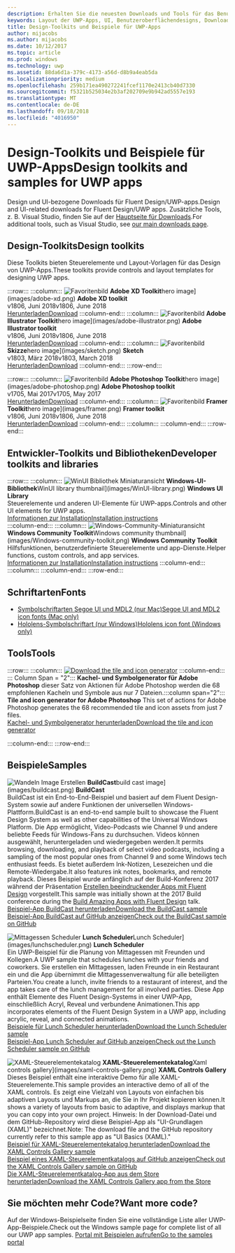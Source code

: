 ```yaml
---
description: Erhalten Sie die neuesten Downloads und Tools für das Benutzeroberflächenlayout und Steuerelementdesign für UWP-Apps.
keywords: Layout der UWP-Apps, UI, Benutzeroberflächendesigns, Downloads, UWP-Tools
title: Design-Toolkits und Beispiele für UWP-Apps
author: mijacobs
ms.author: mijacobs
ms.date: 10/12/2017
ms.topic: article
ms.prod: windows
ms.technology: uwp
ms.assetid: 88da6d1a-379c-4173-a56d-d8b9a4eab5da
ms.localizationpriority: medium
ms.openlocfilehash: 259b171ea490272241fcef1170e2413cb40d7330
ms.sourcegitcommit: f5321b525034e2b3af202709e9b942ad5557e193
ms.translationtype: MT
ms.contentlocale: de-DE
ms.lasthandoff: 09/18/2018
ms.locfileid: "4016950"
---
```

# <a name="design-toolkits-and-samples-for-uwp-apps"></a><span data-ttu-id="8b5de-104">Design-Toolkits und Beispiele für UWP-Apps</span><span class="sxs-lookup"><span data-stu-id="8b5de-104">Design toolkits and samples for UWP apps</span></span>
 

<span data-ttu-id="8b5de-105">Design und UI-bezogene Downloads für Fluent Design/UWP-apps.</span><span class="sxs-lookup"><span data-stu-id="8b5de-105">Design and UI-related downloads for Fluent Design/UWP apps.</span></span> <span data-ttu-id="8b5de-106">Zusätzliche Tools, z. B. Visual Studio, finden Sie auf der <a href="https://developer.microsoft.com/downloads">Hauptseite für Downloads</a>.</span><span class="sxs-lookup"><span data-stu-id="8b5de-106">For additional tools, such as Visual Studio, see <a href="https://developer.microsoft.com/downloads">our main downloads page</a>.</span></span> 


## <a name="design-toolkits"></a><span data-ttu-id="8b5de-107">Design-Toolkits</span><span class="sxs-lookup"><span data-stu-id="8b5de-107">Design toolkits</span></span>

<span data-ttu-id="8b5de-108">Diese Toolkits bieten Steuerelemente und Layout-Vorlagen für das Design von UWP-Apps.</span><span class="sxs-lookup"><span data-stu-id="8b5de-108">These toolkits provide controls and layout templates for designing UWP apps.</span></span>

:::row:::
    :::column:::
        ![<span data-ttu-id="8b5de-109">Favoritenbild](images/adobe-xd.png) <b>Adobe XD Toolkit</b></span><span class="sxs-lookup"><span data-stu-id="8b5de-109">hero image](images/adobe-xd.png) <b>Adobe XD toolkit</b></span></span><br>
        <span data-ttu-id="8b5de-110">v1806, Juni 2018</span><span class="sxs-lookup"><span data-stu-id="8b5de-110">v1806, June 2018</span></span><br>
        <a href="https://aka.ms/adobexdtoolkit"><span data-ttu-id="8b5de-111">Herunterladen</span><span class="sxs-lookup"><span data-stu-id="8b5de-111">Download</span></span></a>
    :::column-end:::
    :::column:::
        ![<span data-ttu-id="8b5de-112">Favoritenbild](images/adobe-illustrator.png) <b>Adobe Illustrator Toolkit</b></span><span class="sxs-lookup"><span data-stu-id="8b5de-112">hero image](images/adobe-illustrator.png) <b>Adobe Illustrator toolkit</b></span></span><br>
        <span data-ttu-id="8b5de-113">v1806, Juni 2018</span><span class="sxs-lookup"><span data-stu-id="8b5de-113">v1806, June 2018</span></span><br>
        <a href="https://aka.ms/adobeillustratortoolkit"><span data-ttu-id="8b5de-114">Herunterladen</span><span class="sxs-lookup"><span data-stu-id="8b5de-114">Download</span></span></a>
    :::column-end:::
    :::column:::
        ![<span data-ttu-id="8b5de-115">Favoritenbild](images/sketch.png) <b>Skizze</b></span><span class="sxs-lookup"><span data-stu-id="8b5de-115">hero image](images/sketch.png) <b>Sketch</b></span></span><br>
        <span data-ttu-id="8b5de-116">v1803, März 2018</span><span class="sxs-lookup"><span data-stu-id="8b5de-116">v1803, March 2018</span></span><br>
        <a href="https://aka.ms/sketchtoolkit"><span data-ttu-id="8b5de-117">Herunterladen</span><span class="sxs-lookup"><span data-stu-id="8b5de-117">Download</span></span></a>
    :::column-end:::
:::row-end:::

:::row:::
    :::column:::
        ![<span data-ttu-id="8b5de-118">Favoritenbild](images/adobe-photoshop.png) <b>Adobe Photoshop Toolkit</b></span><span class="sxs-lookup"><span data-stu-id="8b5de-118">hero image](images/adobe-photoshop.png) <b>Adobe Photoshop toolkit</b></span></span><br>
        <span data-ttu-id="8b5de-119">v1705, Mai 2017</span><span class="sxs-lookup"><span data-stu-id="8b5de-119">v1705, May 2017</span></span><br>
        <a href="https://aka.ms/adobephotoshoptoolkit"><span data-ttu-id="8b5de-120">Herunterladen</span><span class="sxs-lookup"><span data-stu-id="8b5de-120">Download</span></span></a>
    :::column-end:::
    :::column:::
        ![<span data-ttu-id="8b5de-121">Favoritenbild](images/framer.png) <b>Framer Toolkit</b></span><span class="sxs-lookup"><span data-stu-id="8b5de-121">hero image](images/framer.png) <b>Framer toolkit</b></span></span><br>
        <span data-ttu-id="8b5de-122">v1806, Juni 2018</span><span class="sxs-lookup"><span data-stu-id="8b5de-122">v1806, June 2018</span></span><br>
        <a href="https://aka.ms/framertoolkit"><span data-ttu-id="8b5de-123">Herunterladen</span><span class="sxs-lookup"><span data-stu-id="8b5de-123">Download</span></span></a>
    :::column-end:::
    :::column:::
    :::column-end:::
:::row-end:::

## <a name="developer-toolkits-and-libraries"></a><span data-ttu-id="8b5de-124">Entwickler-Toolkits und Bibliotheken</span><span class="sxs-lookup"><span data-stu-id="8b5de-124">Developer toolkits and libraries</span></span>

:::row:::
    :::column:::
        ![<span data-ttu-id="8b5de-125">WinUI Bibliothek Miniaturansicht](images/WinUI-library.png) <b>Windows-UI-Bibliothek</b></span><span class="sxs-lookup"><span data-stu-id="8b5de-125">WinUI library thumbnail](images/WinUI-library.png) <b>Windows UI Library</b></span></span><br>
        <span data-ttu-id="8b5de-126">Steuerelemente und anderen UI-Elemente für UWP-apps.</span><span class="sxs-lookup"><span data-stu-id="8b5de-126">Controls and other UI elements for UWP apps.</span></span><br/>
        <a href="/uwp/toolkits/winui/getting-started"><span data-ttu-id="8b5de-127">Informationen zur Installation</span><span class="sxs-lookup"><span data-stu-id="8b5de-127">Installation instructions</span></span></a><br/>
    :::column-end:::
    :::column:::
        ![<span data-ttu-id="8b5de-128">Windows-Community-Miniaturansicht](images/Windows-community-toolkit.png) <b>Windows Community Toolkit</b></span><span class="sxs-lookup"><span data-stu-id="8b5de-128">Windows community thumbnail](images/Windows-community-toolkit.png) <b>Windows Community Toolkit</b></span></span><br>
        <span data-ttu-id="8b5de-129">Hilfsfunktionen, benutzerdefinierte Steuerelemente und app-Dienste.</span><span class="sxs-lookup"><span data-stu-id="8b5de-129">Helper functions, custom controls, and app services.</span></span><br />
        <a href="/windows/uwpcommunitytoolkit/getting-started"><span data-ttu-id="8b5de-130">Informationen zur Installation</span><span class="sxs-lookup"><span data-stu-id="8b5de-130">Installation instructions</span></span></a>
    :::column-end:::
    :::column:::
    :::column-end:::
:::row-end:::

## <a name="fonts"></a><span data-ttu-id="8b5de-131">Schriftarten</span><span class="sxs-lookup"><span data-stu-id="8b5de-131">Fonts</span></span>

* <a href="https://aka.ms/SegoeFonts"><span data-ttu-id="8b5de-132">Symbolschriftarten Segoe UI und MDL2 (nur Mac)</span><span class="sxs-lookup"><span data-stu-id="8b5de-132">Segoe UI and MDL2 icon fonts (Mac only)</span></span></a>
* <a href="https://aka.ms/hololensiconfont"><span data-ttu-id="8b5de-133">Hololens-Symbolschriftart (nur Windows)</span><span class="sxs-lookup"><span data-stu-id="8b5de-133">Hololens icon font (Windows only)</span></span></a>

## <a name="tools"></a><span data-ttu-id="8b5de-134">Tools</span><span class="sxs-lookup"><span data-stu-id="8b5de-134">Tools</span></span>

:::row:::
    :::column:::
        <a href="http://go.microsoft.com/fwlink/p/?LinkId=760394"><img src="images/tile-icon-generator.png" alt="Download the tile and icon generator"/></a>
    :::column-end:::
    <span data-ttu-id="8b5de-135">::: Column Span = "2"::: **Kachel- und Symbolgenerator für Adobe Photoshop** dieser Satz von Aktionen für Adobe Photoshop werden die 68 empfohlenen Kacheln und Symbole aus nur 7 Dateien.</span><span class="sxs-lookup"><span data-stu-id="8b5de-135">:::column span="2"::: **Tile and icon generator for Adobe Photoshop** This set of actions for Adobe Photoshop generates the 68 recommended tile and icon assets from just 7 files.</span></span> <br/><a href="http://go.microsoft.com/fwlink/p/?LinkId=760394"><span data-ttu-id="8b5de-136">Kachel- und Symbolgenerator herunterladen</span><span class="sxs-lookup"><span data-stu-id="8b5de-136">Download the tile and icon generator</span></span></a></p>
    :::column-end:::
:::row-end:::

    
## <a name="samples"></a><span data-ttu-id="8b5de-137">Beispiele</span><span class="sxs-lookup"><span data-stu-id="8b5de-137">Samples</span></span>

![<span data-ttu-id="8b5de-138">Wandeln Image Erstellen](images/buildcast.png)
**BuildCast**</span><span class="sxs-lookup"><span data-stu-id="8b5de-138">build cast image](images/buildcast.png)
**BuildCast**</span></span><br>
<span data-ttu-id="8b5de-139">BuildCast ist ein End-to-End-Beispiel und basiert auf dem Fluent Design-System sowie auf andere Funktionen der universellen Windows-Plattform.</span><span class="sxs-lookup"><span data-stu-id="8b5de-139">BuildCast is an end-to-end sample built to showcase the Fluent Design System as well as other capabilities of the Universal Windows Platform.</span></span> <span data-ttu-id="8b5de-140">Die App ermöglicht, Video-Podcasts wie Channel 9 und andere beliebte Feeds für Windows-Fans zu durchsuchen. Videos können ausgewählt, heruntergeladen und wiedergegeben werden.</span><span class="sxs-lookup"><span data-stu-id="8b5de-140">It permits browsing, downloading, and playback of select video podcasts, including a sampling of the most popular ones from Channel 9 and some Windows tech enthusiast feeds.</span></span> <span data-ttu-id="8b5de-141">Es bietet außerdem Ink-Notizen, Lesezeichen und die Remote-Wiedergabe.</span><span class="sxs-lookup"><span data-stu-id="8b5de-141">It also features ink notes, bookmarks, and remote playback.</span></span> <span data-ttu-id="8b5de-142">Dieses Beispiel wurde anfänglich auf der Build-Konferenz 2017 während der Präsentation <a href="https://channel9.msdn.com/Events/Build/2017/B8034">Erstellen beeindruckender Apps mit Fluent Design</a> vorgestellt.</span><span class="sxs-lookup"><span data-stu-id="8b5de-142">This sample was initially shown at the 2017 Build conference during the <a href="https://channel9.msdn.com/Events/Build/2017/B8034">Build Amazing Apps with Fluent Design</a> talk.</span></span> <br>
<a href="https://github.com/Microsoft/BuildCast/archive/master.zip"><span data-ttu-id="8b5de-143">Beispiel-App BuildCast herunterladen</span><span class="sxs-lookup"><span data-stu-id="8b5de-143">Download the BuildCast sample</span></span></a> <br><a href="https://github.com/Microsoft/BuildCast"><span data-ttu-id="8b5de-144">Beispiel-App BuildCast auf GitHub anzeigen</span><span class="sxs-lookup"><span data-stu-id="8b5de-144">Check out the BuildCast sample on GitHub</span></span></a>

![<span data-ttu-id="8b5de-145">Mittagessen Scheduler](images/lunchscheduler.png)
**Lunch Scheduler**</span><span class="sxs-lookup"><span data-stu-id="8b5de-145">Lunch Scheduler](images/lunchscheduler.png)
**Lunch Scheduler**</span></span><br>
<span data-ttu-id="8b5de-146">Ein UWP-Beispiel für die Planung von Mittagessen mit Freunden und Kollegen.</span><span class="sxs-lookup"><span data-stu-id="8b5de-146">A UWP sample that schedules lunches with your friends and coworkers.</span></span> <span data-ttu-id="8b5de-147">Sie erstellen ein Mittagessen, laden Freunde in ein Restaurant ein und die App übernimmt die Mittagessenverwaltung für alle beteiligten Parteien.</span><span class="sxs-lookup"><span data-stu-id="8b5de-147">You create a lunch, invite friends to a restaurant of interest, and the app takes care of the lunch management for all involved parties.</span></span> <span data-ttu-id="8b5de-148">Diese App enthält Elemente des Fluent Design-Systems in einer UWP-App, einschließlich Acryl, Reveal und verbundene Animationen.</span><span class="sxs-lookup"><span data-stu-id="8b5de-148">This app incorporates elements of the Fluent Design System in a UWP app, including acrylic, reveal, and connected animations.</span></span> <br/><a href="https://github.com/Microsoft/Windows-appsample-lunch-scheduler/archive/master.zip"><span data-ttu-id="8b5de-149">Beispiele für Lunch Scheduler herunterladen</span><span class="sxs-lookup"><span data-stu-id="8b5de-149">Download the Lunch Scheduler sample</span></span></a><br/><a href="https://github.com/Microsoft/Windows-appsample-lunch-scheduler"><span data-ttu-id="8b5de-150">Beispiel-App Lunch Scheduler auf GitHub anzeigen</span><span class="sxs-lookup"><span data-stu-id="8b5de-150">Check out the Lunch Scheduler sample on GitHub</span></span></a></p>  

![<span data-ttu-id="8b5de-151">XAML-Steuerelementekatalog](images/xaml-controls-gallery.png)
**XAML-Steuerelementekatalog**</span><span class="sxs-lookup"><span data-stu-id="8b5de-151">Xaml controls gallery](images/xaml-controls-gallery.png)
**XAML Controls Gallery**</span></span><br>
<span data-ttu-id="8b5de-152">Dieses Beispiel enthält eine interaktive Demo für alle XAML-Steuerelemente.</span><span class="sxs-lookup"><span data-stu-id="8b5de-152">This sample provides an interactive demo of all of the XAML controls.</span></span> <span data-ttu-id="8b5de-153">Es zeigt eine Vielzahl von Layouts von einfachen bis adaptiven Layouts und Markups an, die Sie in Ihr Projekt kopieren können.</span><span class="sxs-lookup"><span data-stu-id="8b5de-153">It shows a variety of layouts from basic to adaptive, and displays markup that you can copy into your own project.</span></span> <span data-ttu-id="8b5de-154">Hinweis: In der Download-Datei und dem GitHub-Repository wird diese Beispiel-App als "UI-Grundlagen (XAML)" bezeichnet.</span><span class="sxs-lookup"><span data-stu-id="8b5de-154">Note: The download file and the GitHub repository currently refer to this sample app as "UI Basics (XAML)."</span></span> <br/><a href="https://github.com/Microsoft/Windows-universal-samples/archive/master.zip"><span data-ttu-id="8b5de-155">Beispiel für XAML-Steuerelementekatalog herunterladen</span><span class="sxs-lookup"><span data-stu-id="8b5de-155">Download the XAML Controls Gallery sample</span></span></a><br/><a href="https://github.com/Microsoft/Windows-universal-samples/tree/master/Samples/XamlUIBasics"><span data-ttu-id="8b5de-156">Beispiel eines XAML-Steuerelementkatalogs auf GitHub anzeigen</span><span class="sxs-lookup"><span data-stu-id="8b5de-156">Check out the XAML Controls Gallery sample on GitHub</span></span></a> <br/><a href="https://www.microsoft.com/store/apps/9msvh128x2zt"><span data-ttu-id="8b5de-157">Die XAML-Steuerelementkatalog-App aus dem Store herunterladen</span><span class="sxs-lookup"><span data-stu-id="8b5de-157">Download the XAML Controls Gallery app from the Store</span></span></a></p>

## <a name="want-more-code"></a><span data-ttu-id="8b5de-158">Sie möchten mehr Code?</span><span class="sxs-lookup"><span data-stu-id="8b5de-158">Want more code?</span></span>

<span data-ttu-id="8b5de-159">Auf der Windows-Beispielseite finden Sie eine vollständige Liste aller UWP-App-Beispiele.</span><span class="sxs-lookup"><span data-stu-id="8b5de-159">Check out the Windows sample page for complete list of all our UWP app samples.</span></span> <a href="https://developer.microsoft.com/samples"><span data-ttu-id="8b5de-160">Portal mit Beispielen aufrufen</span><span class="sxs-lookup"><span data-stu-id="8b5de-160">Go to the samples portal</span></span></a>
